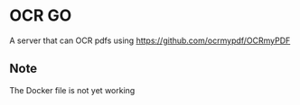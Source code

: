 # OCR GO
A server that can OCR pdfs using https://github.com/ocrmypdf/OCRmyPDF

## Note
The Docker file is not yet working

